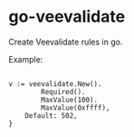 # go-veevalidate

Create Veevalidate rules in go.

Example:

````

v := veevalidate.New().
		Required().
		MaxValue(100).
		MaxValue(0xffff),
	Default: 502,
}

````
